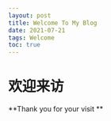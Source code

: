 ```yaml
---
layout: post
title: Welcome To My Blog
date: 2021-07-21
tags: Welcome
toc: true
---
```

# 欢迎来访
**Thank you for your visit **



